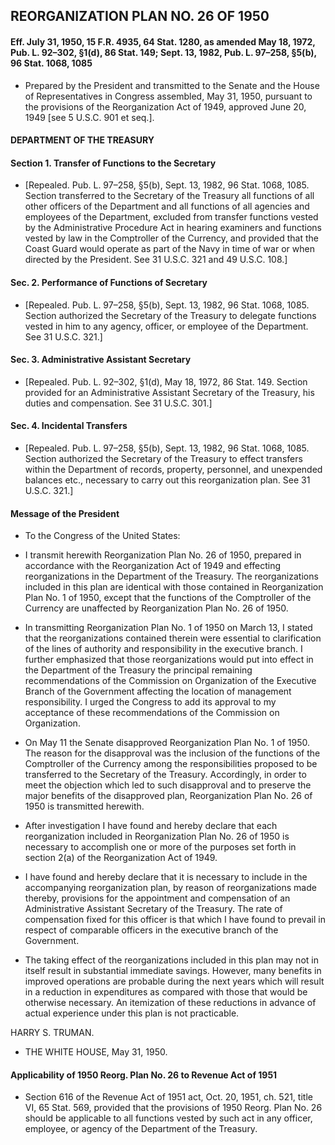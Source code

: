 ## **REORGANIZATION PLAN NO. 26 OF 1950**
#### Eff. July 31, 1950, 15 F.R. 4935, 64 Stat. 1280, as amended May 18, 1972, Pub. L. 92–302, §1(d), 86 Stat. 149; Sept. 13, 1982, Pub. L. 97–258, §5(b), 96 Stat. 1068, 1085
* Prepared by the President and transmitted to the Senate and the House of Representatives in Congress assembled, May 31, 1950, pursuant to the provisions of the Reorganization Act of 1949, approved June 20, 1949 [see 5 U.S.C. 901 et seq.].

#### DEPARTMENT OF THE TREASURY
#### Section 1. Transfer of Functions to the Secretary
* [Repealed. Pub. L. 97–258, §5(b), Sept. 13, 1982, 96 Stat. 1068, 1085. Section transferred to the Secretary of the Treasury all functions of all other officers of the Department and all functions of all agencies and employees of the Department, excluded from transfer functions vested by the Administrative Procedure Act in hearing examiners and functions vested by law in the Comptroller of the Currency, and provided that the Coast Guard would operate as part of the Navy in time of war or when directed by the President. See 31 U.S.C. 321 and 49 U.S.C. 108.]

#### Sec. 2. Performance of Functions of Secretary
* [Repealed. Pub. L. 97–258, §5(b), Sept. 13, 1982, 96 Stat. 1068, 1085. Section authorized the Secretary of the Treasury to delegate functions vested in him to any agency, officer, or employee of the Department. See 31 U.S.C. 321.]

#### Sec. 3. Administrative Assistant Secretary
* [Repealed. Pub. L. 92–302, §1(d), May 18, 1972, 86 Stat. 149. Section provided for an Administrative Assistant Secretary of the Treasury, his duties and compensation. See 31 U.S.C. 301.]

#### Sec. 4. Incidental Transfers
* [Repealed. Pub. L. 97–258, §5(b), Sept. 13, 1982, 96 Stat. 1068, 1085. Section authorized the Secretary of the Treasury to effect transfers within the Department of records, property, personnel, and unexpended balances etc., necessary to carry out this reorganization plan. See 31 U.S.C. 321.]

#### Message of the President
* To the Congress of the United States:

* I transmit herewith Reorganization Plan No. 26 of 1950, prepared in accordance with the Reorganization Act of 1949 and effecting reorganizations in the Department of the Treasury. The reorganizations included in this plan are identical with those contained in Reorganization Plan No. 1 of 1950, except that the functions of the Comptroller of the Currency are unaffected by Reorganization Plan No. 26 of 1950.

* In transmitting Reorganization Plan No. 1 of 1950 on March 13, I stated that the reorganizations contained therein were essential to clarification of the lines of authority and responsibility in the executive branch. I further emphasized that those reorganizations would put into effect in the Department of the Treasury the principal remaining recommendations of the Commission on Organization of the Executive Branch of the Government affecting the location of management responsibility. I urged the Congress to add its approval to my acceptance of these recommendations of the Commission on Organization.

* On May 11 the Senate disapproved Reorganization Plan No. 1 of 1950. The reason for the disapproval was the inclusion of the functions of the Comptroller of the Currency among the responsibilities proposed to be transferred to the Secretary of the Treasury. Accordingly, in order to meet the objection which led to such disapproval and to preserve the major benefits of the disapproved plan, Reorganization Plan No. 26 of 1950 is transmitted herewith.

* After investigation I have found and hereby declare that each reorganization included in Reorganization Plan No. 26 of 1950 is necessary to accomplish one or more of the purposes set forth in section 2(a) of the Reorganization Act of 1949.

* I have found and hereby declare that it is necessary to include in the accompanying reorganization plan, by reason of reorganizations made thereby, provisions for the appointment and compensation of an Administrative Assistant Secretary of the Treasury. The rate of compensation fixed for this officer is that which I have found to prevail in respect of comparable officers in the executive branch of the Government.

* The taking effect of the reorganizations included in this plan may not in itself result in substantial immediate savings. However, many benefits in improved operations are probable during the next years which will result in a reduction in expenditures as compared with those that would be otherwise necessary. An itemization of these reductions in advance of actual experience under this plan is not practicable.

HARRY S. TRUMAN.&nbsp;&nbsp;&nbsp;&nbsp;&nbsp;&nbsp;


* THE WHITE HOUSE, May 31, 1950.

#### Applicability of 1950 Reorg. Plan No. 26 to Revenue Act of 1951
* Section 616 of the Revenue Act of 1951 act, Oct. 20, 1951, ch. 521, title VI, 65 Stat. 569, provided that the provisions of 1950 Reorg. Plan No. 26 should be applicable to all functions vested by such act in any officer, employee, or agency of the Department of the Treasury.